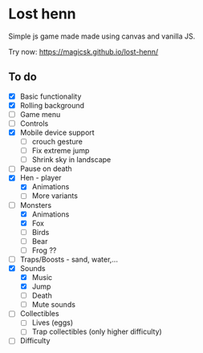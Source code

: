 # Lost henn

Simple js game made made using canvas and vanilla JS.

Try now: <https://magicsk.github.io/lost-henn/>

## To do

- [x] Basic functionality
- [x] Rolling background
- [ ] Game menu
- [ ] Controls
- [x] Mobile device support
  - [ ] crouch gesture
  - [ ] Fix extreme jump
  - [ ] Shrink sky in landscape
- [ ] Pause on death
- [x] Hen - player
  - [x] Animations
  - [ ] More variants
- [ ] Monsters
  - [x] Animations
  - [x] Fox
  - [ ] Birds
  - [ ] Bear
  - [ ] Frog ??
- [ ] Traps/Boosts - sand, water,...
- [x] Sounds
  - [x] Music
  - [x] Jump
  - [ ] Death
  - [ ] Mute sounds
- [ ] Collectibles
  - [ ] Lives (eggs)
  - [ ] Trap collectibles (only higher difficulty)
- [ ] Difficulty
